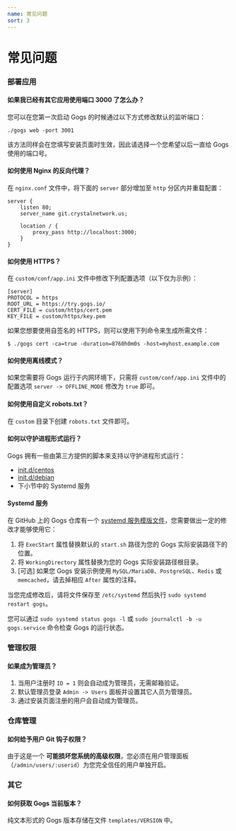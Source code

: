 ```yaml
---
name: 常见问题
sort: 3
---
```


# 常见问题

### 部署应用

#### 如果我已经有其它应用使用端口 3000 了怎么办？

您可以在您第一次启动 Gogs 的时候通过以下方式修改默认的监听端口：

    ./gogs web -port 3001

该方法同样会在您填写安装页面时生效，因此请选择一个您希望以后一直给 Gogs 使用的端口号。

#### 如何使用 Nginx 的反向代理？

在 `nginx.conf` 文件中，将下面的 `server` 部分增加至 `http` 分区内并重载配置：

```
server {
    listen 80;
    server_name git.crystalnetwork.us;

    location / {
        proxy_pass http://localhost:3000;
    }
}
```

#### 如何使用 HTTPS？

在 `custom/conf/app.ini` 文件中修改下列配置选项（以下仅为示例）：

```
[server]
PROTOCOL = https
ROOT_URL = https://try.gogs.io/
CERT_FILE = custom/https/cert.pem
KEY_FILE = custom/https/key.pem
```

如果您想要使用自签名的 HTTPS，则可以使用下列命令来生成所需文件：

	$ ./gogs cert -ca=true -duration=8760h0m0s -host=myhost.example.com

#### 如何使用离线模式？

如果您需要将 Gogs 运行于内网环境下，只需将 `custom/conf/app.ini` 文件中的配置选项 `server -> OFFLINE_MODE` 修改为 `true` 即可。

#### 如何使用自定义 robots.txt？

在 `custom` 目录下创建 `robots.txt` 文件即可。

#### 如何以守护进程形式运行？

Gogs 拥有一些由第三方提供的脚本来支持以守护进程形式运行：

- [init.d/centos](https://github.com/gogits/gogs/blob/master/scripts/init/centos/gogs)
- [init.d/debian](https://github.com/gogits/gogs/blob/master/scripts/init/debian/gogs)
- 下小节中的 Systemd 服务

#### Systemd 服务

在 GitHub 上的 Gogs 仓库有一个 [systemd 服务模版文件](https://github.com/gogits/gogs/blob/master/scripts/systemd/gogs.service)，您需要做出一定的修改才能够使用它：

1. 将 `ExecStart` 属性替换默认的 `start.sh` 路径为您的 Gogs 实际安装路径下的位置。
2. 将 `WorkingDirectory` 属性替换为您的 Gogs 实际安装路径根目录。
3. [可选] 如果您 Gogs 安装示例使用 `MySQL/MariaDB`、`PostgreSQL`、`Redis` 或 `memcached`，请去掉相应 `After` 属性的注释。

当您完成修改后，请将文件保存至 `/etc/systemd` 然后执行 `sudo systemd restart gogs`。

您可以通过 `sudo systemd status gogs -l` 或 `sudo journalctl -b -u gogs.service`  命令检查 Gogs 的运行状态。

### 管理权限

#### 如果成为管理员？

1. 当用户注册时 `ID = 1` 则会自动成为管理员，无需邮箱验证。
2. 默认管理员登录 `Admin -> Users` 面板并设置其它人员为管理员。
3. 通过安装页面注册的用户会自动成为管理员。

### 仓库管理

#### 如何给予用户 Git 钩子权限？

由于这是一个 **可能损坏您系统的高级权限**，您必须在用户管理面板（`/admin/users/:userid`）为您完全信任的用户单独开启。

### 其它

#### 如何获取 Gogs 当前版本？

纯文本形式的 Gogs 版本存储在文件 `templates/VERSION` 中。
